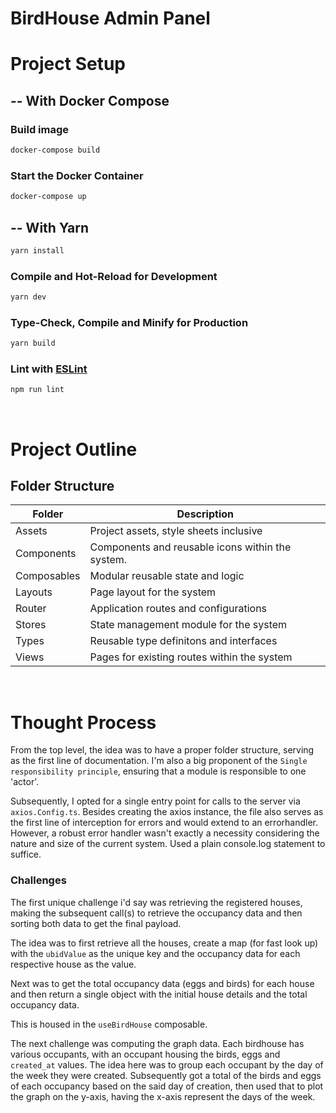 # BirdHouse Admin Panel

# Project Setup

## -- With Docker Compose

### Build image

```sh
docker-compose build
```

### Start the Docker Container

```sh
docker-compose up
```

## -- With Yarn

```sh
yarn install
```

### Compile and Hot-Reload for Development

```sh
yarn dev
```

### Type-Check, Compile and Minify for Production

```sh
yarn build
```

### Lint with [ESLint](https://eslint.org/)

```sh
npm run lint
```

<br/>

# Project Outline

## Folder Structure

| Folder      | Description                                      |
| ----------- | ------------------------------------------------ |
| Assets      | Project assets, style sheets inclusive           |
| Components  | Components and reusable icons within the system. |
| Composables | Modular reusable state and logic                 |
| Layouts     | Page layout for the system                       |
| Router      | Application routes and configurations            |
| Stores      | State management module for the system           |
| Types       | Reusable type definitons and interfaces          |
| Views       | Pages for existing routes within the system      |

<br/>

# Thought Process

From the top level, the idea was to have a proper folder structure, serving as the first line of documentation.
I'm also a big proponent of the `Single responsibility principle`, ensuring that a module is responsible to one 'actor'.

Subsequently, I opted for a single entry point for calls to the server via `axios.Config.ts`. Besides creating the axios instance,
the file also serves as the first line of interception for errors and would extend to an errorhandler. However, a robust error handler
wasn't exactly a necessity considering the nature and size of the current system. Used a plain console.log statement to suffice.

### Challenges

The first unique challenge i'd say was retrieving the registered houses, making the subsequent call(s) to retrieve the occupancy data and
then sorting both data to get the final payload.

The idea was to first retrieve all the houses, create a map (for fast look up) with the `ubidValue` as the unique key and the occupancy data for each respective house as the value.

Next was to get the total occupancy data (eggs and birds) for each house and then return a single object with the initial house details and the total occupancy data.

This is housed in the `useBirdHouse` composable.

The next challenge was computing the graph data. Each birdhouse has various occupants, with an occupant housing the birds, eggs and `created_at` values. The idea here was to group each occupant by the day of the week they were created. Subsequently got a total of the birds and eggs of each occupancy based on the said day of creation, then used that to plot the graph on the y-axis, having the x-axis represent the days of the week.

